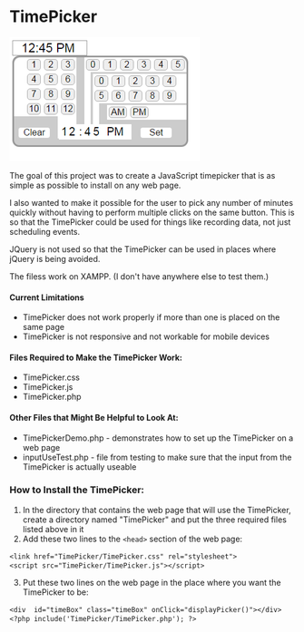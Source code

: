 # TimePicker

![alt text](TP_screenshot_Apr2016.png "April 2016 Screen Shot of TimePicker")

The goal of this project was to create a JavaScript timepicker that is as simple as possible to install on any web page.

I also wanted to make it possible for the user to pick any number of minutes quickly without having to perform multiple clicks on the same button.  This is so that the TimePicker could be used for things like recording data, not just scheduling events.

JQuery is not used so that the TimePicker can be used in places where jQuery is being avoided.

The filess work on XAMPP.  (I don't have anywhere else to test them.)

#### Current Limitations
 * TimePicker does not work properly if more than one is placed on the same page
 * TimePicker is not responsive and not workable for mobile devices 
 
#### Files Required to Make the TimePicker Work:
 * TimePicker.css
 * TimePicker.js
 * TimePicker.php

#### Other Files that Might Be Helpful to Look At:
 * TimePickerDemo.php  - demonstrates how to set up the TimePicker on a web page
 * inputUseTest.php - file from testing to make sure that the input from the TimePicker is actually useable

### How to Install the TimePicker:
1. In the directory that contains the web page that will use the TimePicker, create a directory named "TimePicker" and put the three required files listed above in it
2. Add these two lines to the `<head>` section of the web page:
```
<link href="TimePicker/TimePicker.css" rel="stylesheet">
<script src="TimePicker/TimePicker.js"></script>
```
3. Put these two lines on the web page in the place where you want the TimePicker to be:
```
<div  id="timeBox" class="timeBox" onClick="displayPicker()"></div>  
<?php include('TimePicker/TimePicker.php'); ?>
```